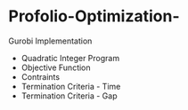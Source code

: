 # Profolio-Optimization-
Gurobi Implementation
* Quadratic Integer Program
* Objective Function
* Contraints 
* Termination Criteria - Time 
* Termination Criteria - Gap

